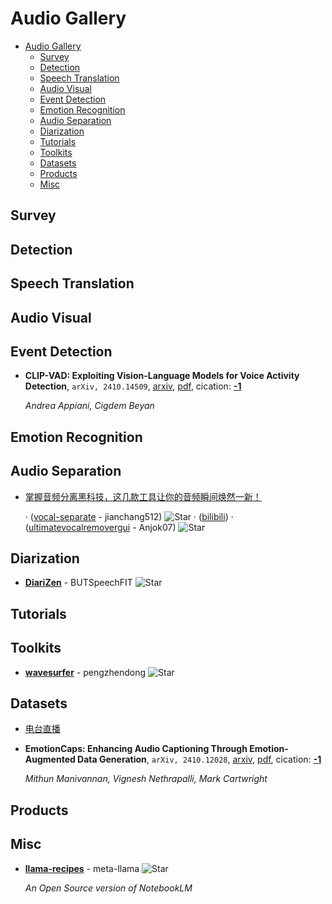 # Audio Gallery

- [Audio Gallery](#audio-gallery)
  - [Survey](#survey)
  - [Detection](#detection)
  - [Speech Translation](#speech-translation)
  - [Audio Visual](#audio-visual)
  - [Event Detection](#event-detection)
  - [Emotion Recognition](#emotion-recognition)
  - [Audio Separation](#audio-separation)
  - [Diarization](#diarization)
  - [Tutorials](#tutorials)
  - [Toolkits](#toolkits)
  - [Datasets](#datasets)
  - [Products](#products)
  - [Misc](#misc)


## Survey


## Detection


## Speech Translation


## Audio Visual


## Event Detection

- **CLIP-VAD: Exploiting Vision-Language Models for Voice Activity Detection**, `arXiv, 2410.14509`, [arxiv](http://arxiv.org/abs/2410.14509v1), [pdf](http://arxiv.org/pdf/2410.14509v1.pdf), cication: [**-1**](None)

	 *Andrea Appiani, Cigdem Beyan*

## Emotion Recognition


## Audio Separation

- [掌握音频分离黑科技，这几款工具让你的音频瞬间焕然一新！](https://mp.weixin.qq.com/s/r4hu1PJC4t1--3nYTPnUqg)

	 · ([vocal-separate](https://github.com/jianchang512/vocal-separate) - jianchang512) ![Star](https://img.shields.io/github/stars/jianchang512/vocal-separate.svg?style=social&label=Star) · ([bilibili](https://www.bilibili.com/video/BV16K411J74p/?spm_id_from=333.337.search-card.all.click&vd_source=2a590f08340930545c7bea183aed992c)) · ([ultimatevocalremovergui](https://github.com/Anjok07/ultimatevocalremovergui/) - Anjok07) ![Star](https://img.shields.io/github/stars/Anjok07/ultimatevocalremovergui.svg?style=social&label=Star)

## Diarization

- [**DiariZen**](https://github.com/BUTSpeechFIT/DiariZen) - BUTSpeechFIT ![Star](https://img.shields.io/github/stars/BUTSpeechFIT/DiariZen.svg?style=social&label=Star)

## Tutorials


## Toolkits

- [**wavesurfer**](https://github.com/pengzhendong/wavesurfer) - pengzhendong ![Star](https://img.shields.io/github/stars/pengzhendong/wavesurfer.svg?style=social&label=Star)

## Datasets

- [电台直播](https://www.radio.cn/pc-portal/erji/radioStation.html)
- **EmotionCaps: Enhancing Audio Captioning Through Emotion-Augmented Data
  Generation**, `arXiv, 2410.12028`, [arxiv](http://arxiv.org/abs/2410.12028v1), [pdf](http://arxiv.org/pdf/2410.12028v1.pdf), cication: [**-1**](None)

	 *Mithun Manivannan, Vignesh Nethrapalli, Mark Cartwright*

## Products


## Misc

- [**llama-recipes**](https://github.com/meta-llama/llama-recipes/tree/main/recipes/quickstart/NotebookLlama) - meta-llama ![Star](https://img.shields.io/github/stars/meta-llama/llama-recipes.svg?style=social&label=Star)

	 *An Open Source version of NotebookLM*
